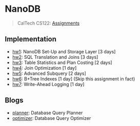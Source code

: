 # NanoDB

> CalTech CS122: [Assignments](http://courses.cms.caltech.edu/cs122/assignments/)

## Implementation

* [hw1](./doc/lab1.md): NanoDB Set-Up and Storage Layer [3 days]
* [hw2](./doc/lab2.md): SQL Translation and Joins [3 days]
* [hw3](./doc/lab3.md): Table Statistics and Plan Costing [2 days]
* [hw4](./doc/lab4.md): Join Optimization [1 day]
* [hw5](./doc/lab5.md): Advanced Subquery [2 days]
* [hw6](./doc/lab6.md): B+Tree Indexes [1 day]  (Skip this assignment in fact\)
* [hw7](./doc/lab7.md): Write-Ahead Logging [1 day]

## Blogs

* [planner](https://telegra.ph/planner-11-28): Database Query Planner
* [optimizer](https://telegra.ph/optimizer-11-30): Database Query Optimizer

